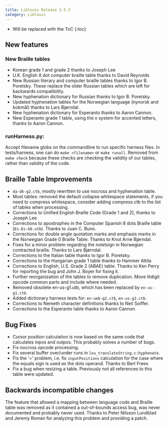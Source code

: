 ```yaml
---
title: Liblouis Release 2.5.3
category: Liblouis
---
```


* Will be replaced with the ToC
{:toc}

## New features

### New Braille tables

* Korean grade 1 and grade 2 thanks to Joseph Lee
* U.K. English 8 dot computer braille table thanks to David Reynolds
* New Russian literary and computer braille tables thanks to Igor B. Poretsky. These replace the older Russian tables which are left for backwards compatibility.
* New hyphenation dictionary for Russian thanks to Igor B. Poretsky.
* Updated hyphenation tables for the Norwegian language (nynorsk and bokmål) thanks to Lars Bjørndal.
* New hyphenation dictionary for Esperanto thanks to Aaron Cannon.
* New Esperanto grade 1 table, using the x system for accented letters, thanks to Aaron Cannon.

### runHarness.py:

Accept filename globs on the commandline to run specific harness files. In tests/harness, one can do `make <filename>` or `make runall`. Removed from `make check` because these checks are checking the validity of our tables, rather than validity of the code.

## Braille Table Improvements

* `da-dk-g2.ctb`, mostly rewritten to use nocross and hyphenation table.
* Most tables: removed the default collapse whitespace statements, if you need to compress whitespace, consider adding compress.ctb to the list of tables when processing.
* Corrections to Unified English Braille Code (Grade 1 and 2), thanks to Joseph Lee
* Corrections to apostrophes in the Computer Spanish 8 dots Braille table (`Es-Es-G0.utb`). Thanks to Juan C. Buno.
* Corrections for double angle quotation marks and emphasis marks in the Norwegian Grade 0 Braille Table. Thanks to Knut Arne Bjørndal.
* Fixes for a minor problem regarding the noletsign in Norwegian contracted braille. Thanks to Lars Bjørndal.
* Corrections to the Italian table thanks to Igor B. Poretsky.
* Corrections to the Hungarian grade 1 table thanks to Hammer Attila
* Corrections to English, U.S. Grade 2 (ABAE) table. Thanks to Ken Perry for reporting the bug and John J. Boyer for fixing it.
* Further reorganization of the tables to remove duplication. Move litdigit opcode common parts and include where needed.
* Removed obsolete en-us-g1.utb, which has been replaced by `en-us-g1.ctb`.
* Added dictionary harness tests for: `en-ueb-g2.ctb`, `en-us-g2.ctb`.
* Corrections to Nemeth character definitions thanks to Neil Soiffer.
* Corrections to the Esperanto table thanks to Aaron Cannon.

## Bug Fixes

* Cursor position calculation is now based on the same code that calculates inpos and outpos. This probably solves a number of bugs.
* Fix nocross opcode processing.
* Fix several buffer over/under runs in `lou_translateString.c:hyphenate`.
* Fix the '=' problem, i.e. fix `inputPositions` calculation for the case where the equals sign is used as the dots operand. Thanks to Bert Frees
* Fix a bug when resizing a table. Previously not all references to this table were updated.

## Backwards incompatible changes

The feature that allowed a mapping between language code and Braille table was removed as it contained a out-of-bounds access bug, was never documented and probably never used. Thanks to Peter Nilsson Lundblad and Jeremy Roman for analyzing this problem and providing a patch.